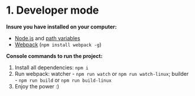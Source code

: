 # 1. Developer mode

__Insure you have installed on your computer:__

* [Node.js](https://nodejs.org/en/download/) and [path variables](http://stackoverflow.com/questions/8278143/node-js-how-to-run-node-command-from-any-path)
* [Webpack](http://webpack.github.io/docs/tutorials/getting-started/) (`npm install webpack -g`)

__Console commands to run the project:__

1. Install all dependenсies: `npm i`
2. Run webpack: watcher - `npm run watch` or `npm run watch-linux`; builder - `npm run build` or `npm run build-linux`
3. Enjoy the power :)